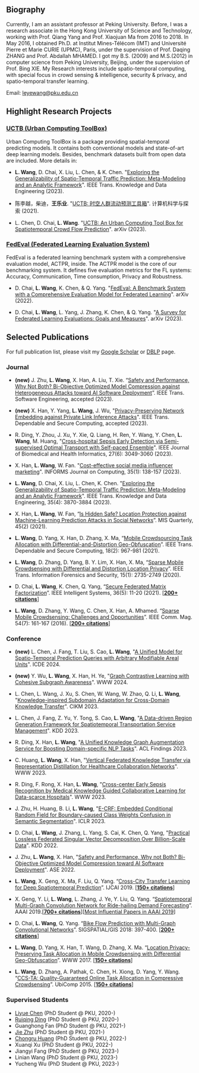 ## Biography

Currently, I am an assistant professor at Peking University. Before, I was a research associate in the Hong Kong University of Science and Technology, working with Prof. Qiang Yang and Prof. Xiaojuan Ma from 2016 to 2018. In May 2016, I obtained Ph.D. at Institut Mines-Télécom (IMT) and Université Pierre et Marie CURIE (UPMC), Paris, under the supervision of Prof. Daqing ZHANG and Prof. Abdallah MHAMED. I got my B.S. (2009) and M.S.(2012) in computer science from Peking University, Beijing, under the supervision of Prof. Bing XIE. My Research interests include spatio-temporal computing, with special focus in crowd sensing & intelligence, security & privacy, and spatio-temporal transfer learning.

Email: leyewang@pku.edu.cn

## Highlight Research Projects

### [UCTB (Urban Computing ToolBox)](https://github.com/uctb/UCTB)

Urban Computing ToolBox is a package providing spatial-temporal predicting models. It contains both conventional models and state-of-art deep learning models. Besides, benchmark datasets built from open data are included. More details in:

- **L. Wang**, D. Chai, X. Liu, L. Chen, & K. Chen. "[Exploring the Generalizability of Spatio-Temporal Traffic Prediction: Meta-Modeling and an Analytic Framework](https://ieeexplore.ieee.org/document/9627543)". IEEE Trans. Knowledge and Data Engineering (2023).

- 陈李越，柴迪，**王乐业**. "[UCTB: 时空人群流动预测工具箱](http://fcst.ceaj.org/CN/abstract/abstract2577.shtml)". 计算机科学与探索 (2021).

- L. Chen, D. Chai, **L. Wang**. "[UCTB: An Urban Computing Tool Box for Spatiotemporal Crowd Flow Prediction](https://arxiv.org/abs/2306.04144)". arXiv (2023).

### [FedEval (Federated Learning Evaluation System)](https://github.com/Di-Chai/FedEval)

FedEval is a federated learning benchmark system with a comprehensive evaluation model, ACTPR, inside. The ACTPR model is the core of our benchmarking system. It defines five evaluation metrics for the FL systems: Accuracy, Communication, Time consumption, Privacy and Robustness.

- D. Chai, **L. Wang**, K. Chen, & Q. Yang. "[FedEval: A Benchmark System with a Comprehensive Evaluation Model for Federated Learning](https://arxiv.org/abs/2011.09655)". arXiv (2022).

- D. Chai, **L. Wang**, L. Yang, J. Zhang, K. Chen, & Q. Yang. "[A Survey for Federated Learning Evaluations: Goals and Measures](https://arxiv.org/abs/2308.11841)". arXiv (2023).

## Selected Publications

For full publication list, please visit my [Google Scholar](https://scholar.google.com/citations?user=o2I4sL8AAAAJ&hl=en) or [DBLP](https://dblp.uni-trier.de/pid/07/8764.html) page.

### Journal

- **(new)** J. Zhu, **L. Wang**, X. Han, A. Liu, T. Xie. “[Safety and Performance, Why Not Both? Bi-Objective Optimized Model Compression against Heterogeneous Attacks toward AI Software Deployment](https://arxiv.org/abs/2401.00996)”. IEEE Trans. Software Engineering, accepted (2023).

- **(new)** X. Han, Y. Yang, **L. Wang**, J. Wu, "[Privacy-Preserving Network Embedding against Private Link Inference Attacks](https://ieeexplore.ieee.org/document/10091141)". IEEE Trans. Dependable and Secure Computing, accepted (2023).

- R. Ding, Y. Zhou, J. Xu, Y. Xie, Q. Liang, H. Ren, Y. Wang, Y. Chen, **L. Wang**, M. Huang, "[Cross-hospital Sepsis Early Detection via Semi-supervised Optimal Transport with Self-paced Ensemble](https://ieeexplore.ieee.org/document/10061196)". IEEE Journal of Biomedical and Health Informatics, 27(6): 3049-3060 (2023).

- X. Han, **L. Wang**, W. Fan. "[Cost-effective social media influencer marketing](https://pubsonline.informs.org/doi/abs/10.1287/ijoc.2022.1246)". INFORMS Journal on Computing, 35(1): 138-157 (2023).

- **L. Wang**, D. Chai, X. Liu, L. Chen, K. Chen. "[Exploring the Generalizability of Spatio-Temporal Traffic Prediction: Meta-Modeling and an Analytic Framework](https://ieeexplore.ieee.org/document/9627543)". IEEE Trans. Knowledge and Data Engineering, 35(4): 3870-3884 (2023).

- X. Han, **L. Wang**, W. Fan, “[Is Hidden Safe? Location Protection against Machine-Learning Prediction Attacks in Social Networks](https://misq.umn.edu/is-hidden-safe-location-protection-against-machine-learning-prediction-attacks-in-social-networks)”. MIS Quarterly, 45(2) (2021).

- **L. Wang**, D. Yang, X. Han, D. Zhang, X. Ma, “[Mobile Crowdsourcing Task Allocation with Differential-and-Distortion Geo-Obfuscation](https://ieeexplore.ieee.org/document/8695792)”. IEEE Trans. Dependable and Secure Computing, 18(2): 967-981 (2021).

- **L. Wang**, D. Zhang, D. Yang, B. Y. Lim, X. Han, X. Ma, “[Sparse Mobile Crowdsensing with Differential and Distortion Location Privacy](https://ieeexplore.ieee.org/document/9007517)”. IEEE Trans. Information Forensics and Security, 15(1): 2735-2749 (2020).

- D. Chai, **L. Wang**, K. Chen, Q. Yang, “[Secure Federated Matrix Factorization](https://ieeexplore.ieee.org/document/9162459)”. IEEE Intelligent Systems, 36(5): 11-20 (2021). [[**200+ citations**](https://scholar.google.com/citations?view_op=view_citation&hl=en&citation_for_view=o2I4sL8AAAAJ:_Ybze24A_UAC)]

- **L. Wang**, D. Zhang, Y. Wang, C. Chen, X. Han, A. Mhamed. “[Sparse Mobile Crowdsensing: Challenges and Opportunities](https://ieeexplore.ieee.org/document/7509395)”. IEEE Comm. Mag. 54(7): 161-167 (2016). [[**200+ citations**](https://scholar.google.com/citations?view_op=view_citation&hl=en&citation_for_view=o2I4sL8AAAAJ:UxriW0iASnsC)]

### Conference

- **(new)** L. Chen, J. Fang, T. Liu, S. Cao, **L. Wang**, "[A Unified Model for Spatio-Temporal Prediction Queries with Arbitrary Modifiable Areal Units](https://arxiv.org/abs/2403.07022)". ICDE 2024.

- **(new)** Y. Wu, **L. Wang**, X. Han, H. Ye, "[Graph Contrastive Learning with Cohesive Subgraph Awareness](https://arxiv.org/abs/2401.17580)". WWW 2024.

- L. Chen, L. Wang, J. Xu, S. Chen, W. Wang, W. Zhao, Q. Li, **L. Wang**, "[Knowledge-inspired Subdomain Adaptation for Cross-Domain Knowledge Transfer](https://arxiv.org/abs/2308.09724)". CIKM 2023.

- L. Chen, J. Fang, Z. Yu, Y. Tong, S. Cao, **L. Wang**, "[A Data-driven Region Generation Framework for Spatiotemporal Transportation Service Management](https://arxiv.org/abs/2306.02806)". KDD 2023.

- R. Ding, X. Han, **L. Wang**, "[A Unified Knowledge Graph Augmentation Service for Boosting Domain-specific NLP Tasks](https://arxiv.org/abs/2212.05251)". ACL Findings 2023.

- C. Huang, **L. Wang**, X. Han, "[Vertical Federated Knowledge Transfer via Representation Distillation for Healthcare Collaboration Networks](https://dl.acm.org/doi/10.1145/3543507.3583874)". WWW 2023.

- R. Ding, F. Rong, X. Han, **L. Wang**, "[Cross-center Early Sepsis Recognition by Medical Knowledge Guided Collaborative Learning for Data-scarce Hospitals](https://dl.acm.org/doi/10.1145/3543507.3583989)". WWW 2023.

- J. Zhu, H. Huang, B. Li, **L. Wang**, "[E-CRF: Embedded Conditional Random Field for Boundary-caused Class Weights Confusion in Semantic Segmentation](https://openreview.net/forum?id=g1GnnCI1OrC)". ICLR 2023.

- D. Chai, **L. Wang**, J. Zhang, L. Yang, S. Cai, K. Chen,  Q. Yang, "[Practical Lossless Federated Singular Vector Decomposition Over Billion-Scale Data](https://dl.acm.org/doi/10.1145/3534678.3539402)". KDD 2022.

- J. Zhu, **L. Wang**, X. Han, "[Safety and Performance, Why not Both? Bi-Objective Optimized Model Compression toward AI Software Deployment](https://dl.acm.org/doi/10.1145/3551349.3556906)". ASE 2022.

- **L. Wang**, X. Geng, X. Ma, F. Liu, Q. Yang. “[Cross-City Transfer Learning for Deep Spatiotemporal Prediction](https://www.ijcai.org/Proceedings/2019/0262.pdf)”. IJCAI 2019. [[**150+ citations**](https://scholar.google.com/citations?view_op=view_citation&hl=en&citation_for_view=o2I4sL8AAAAJ:PELIpwtuRlgC)]

- X. Geng, Y. Li, **L. Wang**, L. Zhang, J. Ye, Y. Liu, Q. Yang. “[Spatiotemporal Multi-Graph Convolution Network for Ride-hailing Demand Forecasting](https://ojs.aaai.org/index.php/AAAI/article/view/4247)”. AAAI 2019.[[**700+ citations**](https://scholar.google.com/citations?view_op=view_citation&hl=en&citation_for_view=o2I4sL8AAAAJ:hkOj_22Ku90C)][[Most Influential Papers in AAAI 2019](https://www.paperdigest.org/2021/02/most-influential-aaai-papers/)]

- D. Chai, **L. Wang**, Q. Yang. “[Bike Flow Prediction with Multi-Graph Convolutional Networks](https://dl.acm.org/doi/10.1145/3274895.3274896)”. SIGSPATIAL/GIS 2018: 397-400. [[**200+ citations**](https://scholar.google.com/citations?view_op=view_citation&hl=en&citation_for_view=o2I4sL8AAAAJ:LjlpjdlvIbIC)]

- **L. Wang**, D. Yang, X. Han, T. Wang, D. Zhang, X. Ma. “[Location Privacy-Preserving Task Allocation in Mobile Crowdsensing with Differential Geo-Obfuscation](https://dl.acm.org/doi/abs/10.1145/3038912.3052696)”. WWW 2017. [[**150+ citations**](https://scholar.google.com/citations?view_op=view_citation&hl=en&citation_for_view=o2I4sL8AAAAJ:bnK-pcrLprsC)]

- **L. Wang**, D. Zhang, A. Pathak, C. Chen, H. Xiong, D. Yang, Y. Wang. “[CCS-TA: Quality-Guaranteed Online Task Allocation in Compressive Crowdsensing](https://dl.acm.org/doi/10.1145/2750858.2807513)”. UbiComp 2015. [[**150+ citations**](https://scholar.google.com/citations?view_op=view_citation&hl=en&citation_for_view=o2I4sL8AAAAJ:rO6llkc54NcC)]


### Supervised Students

- [Liyue Chen](https://liyue-chen.github.io/) (PhD Student @ PKU, 2020-)
- [Ruiqing Ding](https://ruiqingding.github.io/) (PhD Student @ PKU, 2020-)
- Guanghong Fan (PhD Student @ PKU, 2021-)
- [Jie Zhu](https://scholar.google.com/citations?user=ZL506kEAAAAJ&hl=zh-CN) (PhD Student @ PKU, 2021-) 
- [Chongru Huang](https://chung-ju.github.io/) (PhD Student @ PKU, 2022-) 
- Xuanqi Xu (PhD Student @ PKU, 2022-)
- Jiangyi Fang (PhD Student @ PKU, 2023-)
- Linian Wang (PhD Student @ PKU, 2023-)
- Yucheng Wu (PhD Student @ PKU, 2023-)

